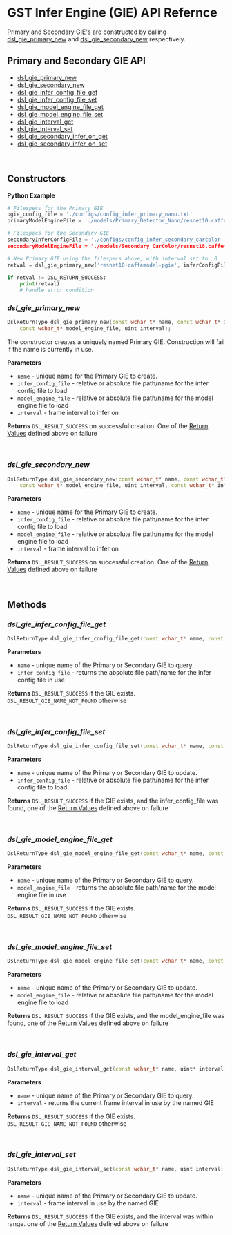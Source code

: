 # GST Infer Engine (GIE) API Refernce
Primary and Secondary GIE's are constructed by calling [dsl_gie_primary_new](#dsl_gie_primary_new) and 
[dsl_gie_secondary_new](#dsl_gie_secondary_new) respectively.

## Primary and Secondary GIE API
* [dsl_gie_primary_new](#dsl_gie_primary_new)
* [dsl_gie_secondary_new](#dsl_gie_secondary_new)
* [dsl_gie_infer_config_file_get](#dsl_gie_infer_config_file_get)
* [dsl_gie_infer_config_file_set](#dsl_gie_infer_config_file_set)
* [dsl_gie_model_engine_file_get](#dsl_gie_model_engine_file_get)
* [dsl_gie_model_engine_file_set](#dsl_gie_model_engine_file_set)
* [dsl_gie_interval_get](#dsl_gie_interval_get)
* [dsl_gie_interval_set](#dsl_gie_interval_set)
* [dsl_gie_secondary_infer_on_get](#dsl_gie_secondary_infer_on_get)
* [dsl_gie_secondary_infer_on_set](#dsl_gie_secondary_infer_on_set)

<br>

## Constructors
**Python Example**
```Python
# Filespecs for the Primary GIE
pgie_config_file = './configs/config_infer_primary_nano.txt'
primaryModelEngineFile = './models/Primary_Detector_Nano/resnet10.caffemodel.engine'

# Filespecs for the Secondary GIE
secondaryInferConfigFile = './configs/config_infer_secondary_carcolor
secondaryModelEngineFile = './models/Secondary_CarColor/resnet18.caffemodel'

# New Primary GIE using the filespecs above, with interval set to  0
retval = dsl_gie_primary_new('resnet10-caffemodel-pgie', inferConfigFile, modelEngineFile, 0)

if retval != DSL_RETURN_SUCCESS:
    print(retval)
    # handle error condition
```

### *dsl_gie_primary_new*
```C++
DslReturnType dsl_gie_primary_new(const wchar_t* name, const wchar_t* infer_config_file,
    const wchar_t* model_engine_file, uint interval);
```
The constructor creates a uniquely named Primary GIE. Construction will fail
if the name is currently in use. 

**Parameters**
* `name` - unique name for the Primary GIE to create.
* `infer_config_file` - relative or absolute file path/name for the infer config file to load
* `model_engine_file` - relative or absolute file path/name for the model engine file to load
* `interval` - frame interval to infer on

**Returns**
`DSL_RESULT_SUCCESS` on successful creation. One of the [Return Values](#return-values) defined above on failure

<br>

### *dsl_gie_secondary_new*
```C++
DslReturnType dsl_gie_secondary_new(const wchar_t* name, const wchar_t* infer_config_file,
    const wchar_t* model_engine_file, uint interval, const wchar_t* infer_on_gie_name);
```

**Parameters**
* `name` - unique name for the Primary GIE to create.
* `infer_config_file` - relative or absolute file path/name for the infer config file to load
* `model_engine_file` - relative or absolute file path/name for the model engine file to load
* `interval` - frame interval to infer on

**Returns**
`DSL_RESULT_SUCCESS` on successful creation. One of the [Return Values](#return-values) defined above on failure

<br>

## Methods
### *dsl_gie_infer_config_file_get*
```C++
DslReturnType dsl_gie_infer_config_file_get(const wchar_t* name, const wchar_t** infer_config_file);
```
**Parameters**
* `name` - unique name of the Primary or Secondary GIE to query.
* `infer_config_file` - returns the absolute file path/name for the infer config file in use

**Returns**
`DSL_RESULT_SUCCESS` if the GIE exists. `DSL_RESULT_GIE_NAME_NOT_FOUND` otherwise

<br>

### *dsl_gie_infer_config_file_set*
```C++
DslReturnType dsl_gie_infer_config_file_set(const wchar_t* name, const wchar_t* infer_config_file);
```
**Parameters**
* `name` - unique name of the Primary or Secondary GIE to update.
* `infer_config_file` - relative or absolute file path/name for the infer config file to load

**Returns**
`DSL_RESULT_SUCCESS` if the GIE exists, and the infer_config_file was found, one of the 
[Return Values](#return-values) defined above on failure

<br>

### *dsl_gie_model_engine_file_get*
```C++
DslReturnType dsl_gie_model_engine_file_get(const wchar_t* name, const wchar_t** model_engine_file);
```
**Parameters**
* `name` - unique name of the Primary or Secondary GIE to query.
* `model_engine_file` - returns the absolute file path/name for the model engine file in use

**Returns**
`DSL_RESULT_SUCCESS` if the GIE exists. `DSL_RESULT_GIE_NAME_NOT_FOUND` otherwise

<br>

### *dsl_gie_model_engine_file_set*
```C++
DslReturnType dsl_gie_model_engine_file_set(const wchar_t* name, const wchar_t* model_engine_file);
```
**Parameters**
* `name` - unique name of the Primary or Secondary GIE to update.
* `model_engine_file` - relative or absolute file path/name for the model engine file to load

**Returns**
`DSL_RESULT_SUCCESS` if the GIE exists, and the model_engine_file was found, one of the 
[Return Values](#return-values) defined above on failure

<br>

### *dsl_gie_interval_get*
```C++
DslReturnType dsl_gie_interval_get(const wchar_t* name, uint* interval);
```
**Parameters**
* `name` - unique name of the Primary or Secondary GIE to query.
* `interval` - returns the current frame interval in use by the named GIE

**Returns**
`DSL_RESULT_SUCCESS` if the GIE exists. `DSL_RESULT_GIE_NAME_NOT_FOUND` otherwise

<br>

### *dsl_gie_interval_set*
```C++
DslReturnType dsl_gie_interval_set(const wchar_t* name, uint interval);
```
**Parameters**
* `name` - unique name of the Primary or Secondary GIE to update.
* `interval` - frame interval in use by the named GIE

**Returns**
`DSL_RESULT_SUCCESS` if the GIE exists, and the interval was within range. one of the 
[Return Values](#return-values) defined above on failure
